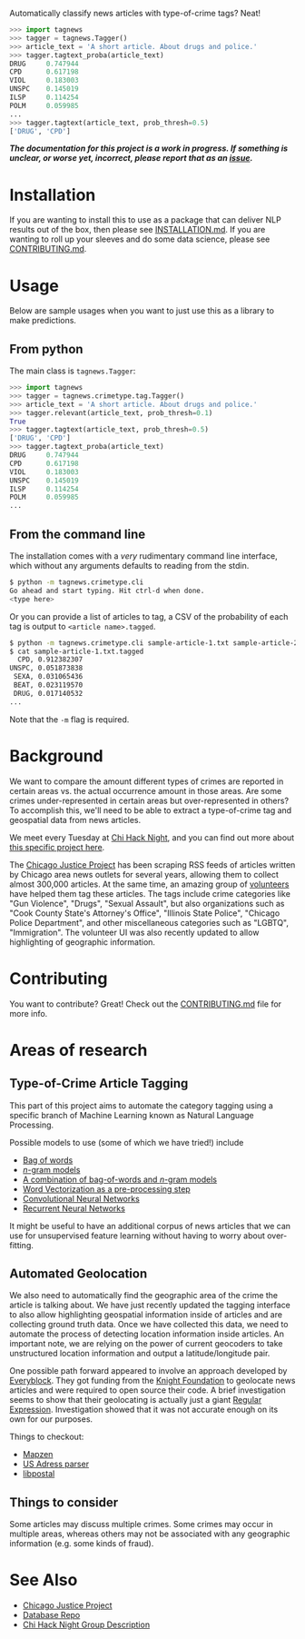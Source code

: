 Automatically classify news articles with type-of-crime tags? Neat!

```python
>>> import tagnews
>>> tagger = tagnews.Tagger()
>>> article_text = 'A short article. About drugs and police.'
>>> tagger.tagtext_proba(article_text)
DRUG     0.747944
CPD      0.617198
VIOL     0.183003
UNSPC    0.145019
ILSP     0.114254
POLM     0.059985
...
>>> tagger.tagtext(article_text, prob_thresh=0.5)
['DRUG', 'CPD']
```

***The documentation for this project is a work in progress. If something is unclear, or worse yet, incorrect, please report that as an [issue](https://github.com/chicago-justice-project/article-tagging/issues).***

# Installation

If you are wanting to install this to use as a package that can deliver NLP results out of the box, then please see [INSTALLATION.md](INSTALLATION.md). If you are wanting to roll up your sleeves and do some data science, please see [CONTRIBUTING.md](CONTRIBUTING.md).

# Usage

Below are sample usages when you want to just use this as a library to make predictions.

## From python

The main class is `tagnews.Tagger`:

```python
>>> import tagnews
>>> tagger = tagnews.crimetype.tag.Tagger()
>>> article_text = 'A short article. About drugs and police.'
>>> tagger.relevant(article_text, prob_thresh=0.1)
True
>>> tagger.tagtext(article_text, prob_thresh=0.5)
['DRUG', 'CPD']
>>> tagger.tagtext_proba(article_text)
DRUG     0.747944
CPD      0.617198
VIOL     0.183003
UNSPC    0.145019
ILSP     0.114254
POLM     0.059985
...
```

## From the command line

The installation comes with a *very* rudimentary command line interface, which without any arguments defaults to reading from the stdin.

```bash
$ python -m tagnews.crimetype.cli
Go ahead and start typing. Hit ctrl-d when done.
<type here>
```

Or you can provide a list of articles to tag, a CSV of the probability of each tag is output to `<article name>.tagged`.

```bash
$ python -m tagnews.crimetype.cli sample-article-1.txt sample-article-2.txt
$ cat sample-article-1.txt.tagged
  CPD, 0.912382307
UNSPC, 0.051873838
 SEXA, 0.031065436
 BEAT, 0.023119570
 DRUG, 0.017140532
...
```

Note that the `-m` flag is required.

# Background

We want to compare the amount different types of crimes are reported in certain areas vs. the actual occurrence amount in those areas. Are some crimes under-represented in certain areas but over-represented in others? To accomplish this, we'll need to be able to extract a type-of-crime tag and geospatial data from news articles.

We meet every Tuesday at [Chi Hack Night](https://chihacknight.org/), and you can find out more about [this specific project here](https://github.com/chihacknight/breakout-groups/issues/61).

The [Chicago Justice Project](http://chicagojustice.org/) has been scraping RSS feeds of articles written by Chicago area news outlets for several years, allowing them to collect almost 300,000 articles. At the same time, an amazing group of [volunteers](http://chicagojustice.org/volunteer-for-cjp/) have helped them tag these articles. The tags include crime categories like "Gun Violence", "Drugs", "Sexual Assault", but also organizations such as "Cook County State's Attorney's Office", "Illinois State Police", "Chicago Police Department", and other miscellaneous categories such as "LGBTQ", "Immigration". The volunteer UI was also recently updated to allow highlighting of geographic information.

# Contributing

You want to contribute? Great! Check out the [CONTRIBUTING.md](./CONTRIBUTING.md) file for more info.

# Areas of research

## Type-of-Crime Article Tagging

This part of this project aims to automate the category tagging using a specific branch of Machine Learning known as Natural Language Processing.

Possible models to use (some of which we have tried!) include

* [Bag of words](https://en.wikipedia.org/wiki/Bag-of-words_model)
* [*n*-gram models](https://en.wikipedia.org/wiki/N-gram)
* [A combination of bag-of-words and *n*-gram models](http://www.inference.phy.cam.ac.uk/hmw26/papers/nescai2006.pdf)
* [Word Vectorization as a pre-processing step](https://www.tensorflow.org/tutorials/word2vec/)
* [Convolutional Neural Networks](https://arxiv.org/pdf/1504.01255v3.pdf)
* [Recurrent Neural Networks](http://www.cs.toronto.edu/~graves/preprint.pdf)

It might be useful to have an additional corpus of news articles that we can use for unsupervised feature learning without having to worry about over-fitting.

## Automated Geolocation

We also need to automatically find the geographic area of the crime the article is talking about. We have just recently updated the tagging interface to also allow highlighting geospatial information inside of articles and are collecting ground truth data. Once we have collected this data, we need to automate the process of detecting location information inside articles. An important note, we are relying on the power of current geocoders to take unstructured location information and output a latitude/longitude pair.

One possible path forward appeared to involve an approach developed by  [Everyblock](http://www.everyblock.com/). They got funding from the [Knight Foundation](http://www.knightfoundation.org/) to geolocate news articles and were required to open source their code. A brief investigation seems to show that their geolocating is actually just a giant [Regular Expression](https://github.com/kbrose/everyblock/blob/master/ebdata/ebdata/nlp/addresses.py). Investigation showed that it was not accurate enough on its own for our purposes.

Things to checkout:

* [Mapzen](https://mapzen.com/)
* [US Adress parser](https://github.com/datamade/usaddress)
* [libpostal](https://github.com/openvenues/libpostal)

## Things to consider

Some articles may discuss multiple crimes. Some crimes may occur in multiple areas, whereas others may not be associated with any geographic information (e.g. some kinds of fraud).

# See Also

* [Chicago Justice Project](http://chicagojustice.org/)
* [Database Repo](https://github.com/kyaroch/chicago-justice)
* [Chi Hack Night Group Description](https://github.com/chihacknight/breakout-groups/issues/61)

